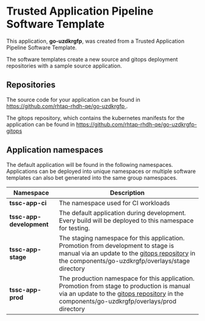 # Trusted Application Pipeline Software Template

This application, **go-uzdkrgfp**, was created from a Trusted Application Pipeline Software Template.

The software templates create a new source and gitops deployment repositories with a sample source application. 

## Repositories

The source code for your application can be found in [https://github.com/rhtap-rhdh-qe/go-uzdkrgfp ](https://github.com/rhtap-rhdh-qe/go-uzdkrgfp ).
 
The gitops repository, which contains the kubernetes manifests for the application can be found in 
[https://github.com/rhtap-rhdh-qe/go-uzdkrgfp-gitops ](https://github.com/rhtap-rhdh-qe/go-uzdkrgfp-gitops ) 

## Application namespaces 

The default application will be found in the following namespaces. Applications can be deployed into unique namespaces or multiple software templates can also bet generated into the same group namespaces.  

|  Namespace   |  Description   |  
| -------- | -------- |
| **tssc-app-ci** | The namespace used for CI workloads |
| **tssc-app-development** | The default application during development. Every build will be deployed to this namespace for testing. |
| **tssc-app-stage** | The staging namespace for this application. Promotion from development to stage is manual via an update to the [gitops repository](https://github.com/rhtap-rhdh-qe/go-uzdkrgfp-gitops ) in the components/go-uzdkrgfp/overlays/stage directory |
| **tssc-app-prod** | The production namespace for this application. Promotion from stage to production is manual via an update to the [gitops repository](https://github.com/rhtap-rhdh-qe/go-uzdkrgfp-gitops ) in the components/go-uzdkrgfp/overlays/prod directory |